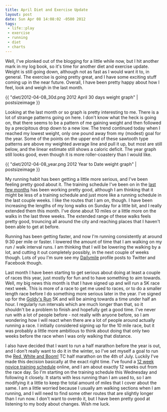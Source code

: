 ```yaml
--- 
title: April Diet and Exercise Update
layout: post
date: Sun Apr 08 14:08:02 -0500 2012
tags:
 - life::play
 - exercise
 - running
 - diet
 - charts
---
```

Well, I've plonked out of the blogging for a little while now, but I hit another mark in my
log book, so it's time for another diet and exercise update.  Weight is still going down, although
not as fast as I would want it to, in general.  The exercise is going pretty great, and I have some
exciting stuff coming up in the near future.  Overall, I have been pretty happy about how I feel,
look and weigh in the last month.

{{ "diet/2012-04-08_30d.png 2012 April 30 days weight graph" | postsizeimage }}

Looking at the last month or so graph is pretty interesting to me.  There is a lot of
strange patterns going on here. I don't know what the heck is going on, that there
seems to be a pattern of me gaining weight and then followed by a precipitous drop down to
a new low.  The trend continued today when I reached my lowest weight, only one pound away from
my (modest) goal for the year.  Some of the points on the upper end of these sawtooth type
patterns are above my weighted average line and pull it up, but most are still below, and the
linear estimate still shows a caloric deficit.
The year graph still looks good, even though it is more roller-coastery than I would like.

{{ "diet/2012-04-08_year.png 2012 Year to Date weight graph" | postsizeimage }}

My running habit has been getting a little more serious, and I've 
been feeling pretty good about it.  The training schedule I've been
on in the [last few months][3] has been working pretty good, although I am
thinking that it might be less of a training schedule and just more like
a running schedule in the last couple weeks.  I like the routes that I
am on, though.  I have been increasing the lengths of my long walks on Sunday
for a little bit, and I really extended them this month.  I've done about
10 miles or a little more on the walks in the last three weeks.  The extended
range of these walks feels pretty good, trouncing all around the city and reaching
places that I haven't been able to get at before.

[3]: http://base0.net/posts/march-diet-report

Running has been getting faster, and now I'm running consistently at around
9:30 per mile or faster.  I lowered the amount of time that I am walking on my
run / walk interval runs.  I am thinking that I will be lowering the walking
by a lot, and cutting it out completely possibly, in the next couple of weeks though.
Lots of you I'm sure see my [Dailymile][1] profile posts to Twitter and Facebook
though.

[1]: http://www.dailymile.com/people/jamuraa

Last month I have been starting to get serious about doing at least a couple of races
this year, just mostly for fun and to have something to aim towards.  Well, my big
news this month is that I have signed up and will run a 5K race next week.  This is
more of a race to get me used to races, or to do a smaller length race before I do
something more serious later in the year.  I've signed up for the [Goldy's Run][2] 5K
and will be aiming towards a time under half an hour.  I regularly run intervals which
are much longer than that, so it shouldn't be a problem to finish and hopefully get
a good time.  I've never run with a lot of people before - not really with anyone
before, so I am wondering how I will react when there are a lot of people around actually
running a race.  I initially considered signing up for the 10 mile race, but it was
probably a little more ambitious to think about doing that only two weeks before the race
when I was only walking that distance.

[2]: http://goldysrun.com

I also have decided that I want to run a half marathon before the year is out, and I don't
really want to do it in the winter, so I've set myself a goal to run the [Red, White and Boom!][4]
TC half marathon on the 4th of July.  Luckily I've made this decision basically at the exact
right time. I've found a [12 week novice training schedule][5] online, and I am about exactly
12 weeks out from the race day.  So I'm starting on the training schedule this Wednesday and
following it closely.  It starts with less running than I am used to, so I am modifying it a little
to keep the total amount of miles that I cover about the same.  I am a little worried because I
usually am walking sections when I am running, and I will need to find some other routes that are
slightly longer than I run now.  I don't want to overdo it, but I have been pretty good at
listening to my body about changes.  Wish me luck.

[4]: https://www.tcmevents.org/events/red_white__boom_tc_half_marathon/
[5]: http://www.halhigdon.com/training/51312/Half-Marathon-Novice-2-Training-Program

